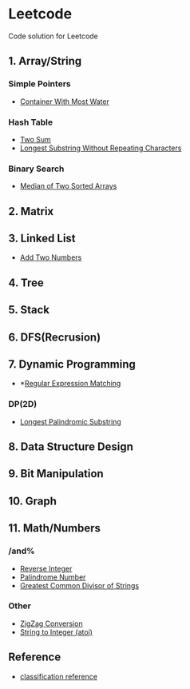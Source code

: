# Leetcode
Code solution for Leetcode


## 1. Array/String ##
### Simple Pointers ###
- [Container With Most Water](solutions/11_ContainerWithMostWater.md)
### Hash Table ###
- [Two Sum](solutions/1_TwoSum.md)
- [Longest Substring Without Repeating Characters](solutions/3_LongestSubstringWithoutRepeatingCharacters.md)

### Binary Search ###
- [Median of Two Sorted Arrays](solutions/4_MedianofTwoSortedArrays.md)

## 2. Matrix ##

## 3. Linked List ##
- [Add Two Numbers](solutions/2_AddTwoNumbers.md)

## 4. Tree ##

## 5. Stack ##

## 6. DFS(Recrusion) ##

## 7. Dynamic Programming ##
- *[Regular Expression Matching](solutions/10_RegularExpressionMatching.md)
### DP(2D) ###
- [Longest Palindromic Substring](solutions/5_LongestPalindromicSubstring.md)

## 8. Data Structure Design ##

## 9. Bit Manipulation ##

## 10. Graph ##

## 11. Math/Numbers ##
### /and% ###
- [Reverse Integer](solutions/7_ReverseInteger.md)
- [Palindrome Number](solutions/9_PalindromeNumber.md)
- [Greatest Common Divisor of Strings](solutions/1071_GreatestCommonDivisorofStrings.md)
### Other ###
- [ZigZag Conversion](solutions/6_ZigZagConversion.md)
- [String to Integer (atoi)](solutions/8_StringtoInteger(atoi).md)

## Reference
- [classification reference](https://www.programcreek.com/2013/08/leetcode-problem-classification/)
